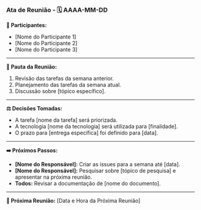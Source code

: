 ### Ata de Reunião - 🗓️ AAAA-MM-DD

**👥 Participantes:**
- [Nome do Participante 1]
- [Nome do Participante 2]
- [Nome do Participante 3]

---

**📜 Pauta da Reunião:**
1.  Revisão das tarefas da semana anterior.
2.  Planejamento das tarefas da semana atual.
3.  Discussão sobre [tópico específico].

---

**⚖️ Decisões Tomadas:**
- A tarefa [nome da tarefa] será priorizada.
- A tecnologia [nome da tecnologia] será utilizada para [finalidade].
- O prazo para [entrega específica] foi definido para [data].

---

**➡️ Próximos Passos:**
- **[Nome do Responsável]:** Criar as issues para a semana até [data].
- **[Nome do Responsável]:** Pesquisar sobre [tópico de pesquisa] e apresentar na próxima reunião.
- **Todos:** Revisar a documentação de [nome do documento].

---

**🔔 Próxima Reunião:** [Data e Hora da Próxima Reunião]
